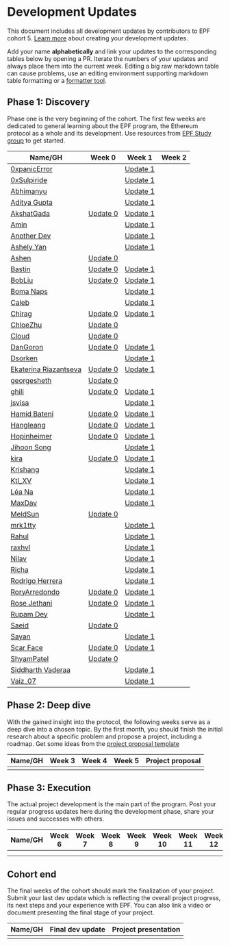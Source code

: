 # Development Updates

This document includes all development updates by contributors to EPF cohort 5. [Learn more](/program-guide/repo-guide.md#development-updates) about creating your development updates.

Add your name **alphabetically** and link your updates to the corresponding tables below by opening a PR. Iterate the numbers of your updates and always place them into the current week. Editing a big raw markdown table can cause problems, use an editing environment supporting markdown table formatting or a [formatter tool](https://github.com/nvuillam/markdown-table-formatter).

## Phase 1: Discovery

Phase one is the very beginning of the cohort. The first few weeks are dedicated to general learning about the EPF program, the Ethereum protocol as a whole and its development. Use resources from [EPF Study group](https://epf.wiki) to get started.

| Name/GH                                                      | Week 0                                                                                                                                           | Week 1                                                          | Week 2 |
| ------------------------------------------------------------ | ------------------------------------------------------------------------------------------------------------------------------------------------ | --------------------------------------------------------------- | ------ |
| [0xpanicError](https://github.com/0xpanicError)              |                                                                                                                                                  | [Update 1](https://hackmd.io/@0xpanicError/epf-update_1)        |        |
| [0xSulpiride](https://github.com/0xSulpiride)                |                                                                                                                                                  | [Update 1](https://hackmd.io/pIzQiv5AR8qBUApnveQy4A)            |        |
| [Abhimanyu](https://github.com/ABresting)                    |                                                                                                                                                  | [Update 1](https://hackmd.io/@ZeQMEmPBRfGec_HhtjR59A/HyjJwWorR) |        |
| [Aditya Gupta](https://github.com/1010adigupta)              |                                                                                                                                                  | [Update 1](https://hackmd.io/G3wd3b9YT8mApG_BoH87TQ?view)       |        |
| [AkshatGada](https://github.com/AkshatGada)                  | [Update 0](https://shorturl.at/uGf6M)                                                                 | [Update 1](https://shorturl.at/kyukr)       |        |
| [Amin](github.com/amintalebi)                                |                                                                                                                                                  | [Update 1](https://hackmd.io/@amintalebi/r1_tfDTBR)             |        |
|[Another Dev](https://github.com/Another-DevX) | |[Update 1](https://hackmd.io/@btcZWytfSNOGdxJyufkirQ/BJUyECaSC) |
| [Ashely Yan](https://github.com/AshliaYan)                   |                                                                                                                                                  | [Update 1](https://hackmd.io/@Ashelyyan/SyRBmmorC)              |        |
| [Ashen](https://github.com/y1cunhui)                         | [Update 0](https://hackmd.io/@gr3y/SkjEawHBC)                                                                                                    |                                                                 |        |
| [Bastin](https://github.com/Inspector-Butters)               | [Update 0](https://hackmd.io/@Bastin/HJ6hOLQHC)                                                                                                  | [Update 1](https://hackmd.io/@Bastin/HyM3AmnrA)                 |        |
| [BobLiu](https://github.com/Akagi201)                        | [Update 0](https://hackmd.io/@Akagi201/epf-cohort5-week0)                                                                                        | [Update 1](https://hackmd.io/@Akagi201/epf-cohort5-week1)       |        |
| [Boma Naps](https://github.com/bomanaps)                     |                                                                                                                                                  | [Update 1](https://hackmd.io/@u1hkHdIvSFKF7TfMsZSBow/SJQorxsrR) |        |
| [Caleb](https://github.com/Tomi-3-0)                         |                                                                                                                                                  | [Update 1](https://hackmd.io/@tc3rGbpwSe6dJwI2nuYQsw/BkoLPPdr0) |        |
| [Chirag](https://github.com/chirag-parmar)                   | [Update 0](https://hackmd.io/@chirag-parmar/S13p6uVBR)                                                                                           | [Update 1](https://hackmd.io/z3I1a1jITpGzXPbqDjYKAA)            |        |
| [ChloeZhu](https://github.com/Chloezhu010)                   | [Update 0](https://hackmd.io/@chloezhu/HJpABlzBR)                                                                                                |                                                                 |        |
| [Cloud](https://github.com/0xClouds/)                        | [Update 0](https://hackmd.io/@RkzKp199Qb2WyCcgr-HMNA/rkCLfmpSR)                                                                                  |                                                                 |        |
| [DanGoron](https://github.com/gorondan)                      | [Update 0](https://hackmd.io/@meA4-YJOSaqtagggpgcWMg/SJmdOEmXR)                                                                                  | [Update 1](https://hackmd.io/@kboomro/HJ5EyJjSA)                |        |
| [Dsorken](https://github.com/Dsorken)                        |                                                                                                                                                  | [Update 1](https://hackmd.io/@VgS_FqIfRay_4wp6pMBEgw/SkLb4AnrR) |        |
| [Ekaterina Riazantseva](https://github.com/KatyaRyazantseva) | [Update 0](https://hackmd.io/@katya-blockchain-dev/epf5-week-0)                                                                                  | [Update 1](https://hackmd.io/@katya-blockchain-dev/epf5-week-1) |        |
| [georgesheth](https://github.com/georgesheth)                | [Update 0](https://hackmd.io/@georgesheth/SJ2FqiVSR)                                                                                             |                                                                 |        |
| [ghili](https://github.com/ghiliweld)                        | [Update 0](https://hackmd.io/@ghili/HJoy-VBS0)                                                                                                   | [Update 1](https://hackmd.io/@ghili/ry9-_kISR)                  |        |
| [jsvisa](https://github.com/jsvisa)                          |                                                                                                                                                  | [Update 1](https://hackmd.io/@jsvisa/rkNslE3HR)                 |        |
| [Hamid Bateni](https://github.com/irnb)                      | [Update 0](https://hackmd.io/@irnb/epf-update-0)                                                                                                 | [Update 1](https://hackmd.io/@irnb/epf_week1)                   |        |
| [Hangleang](https://github.com/hangleang)                    | [Update 0](https://hackmd.io/@hangleang/epf-week-0)                                                                                              | [Update 1](https://hackmd.io/@hangleang/epf5-week1)             |        |
| [Hopinheimer](https://github.com/hopinheimer)                | [Update 0](https://hackmd.io/@np8VhkKRRHanpT1vbtRQ4Q/ByAoT58Q0)                                                                                  | [Update 1](https://hackmd.io/@hopin232/ByzLNe5BR)               |        |
| [Jihoon Song](https://github.com/jihoonsong)                 |                                                                                                                                                  | [Update 1](https://hackmd.io/@jihoonsong/Sy9J452HC)             |        |
| [kira](https://github.com/shyam-patel-kira)                  | [Update 0](https://hackmd.io/@kira50/rJkBMnK7C)                                                                                                  | [Update 1](https://hackmd.io/@kira50/BJKhLyTH0)                 |        |
| [Krishang](https://github.com/kamuik16)                      |                                                                                                                                                  | [Update 1](https://hackmd.io/@kamuik16/SyVy4aKrR)               |        |
| [Ktl_XV](https://github.com/ktl-xv)                          |                                                                                                                                                  | [Update 1](https://hackmd.io/@Ktl-XV/EPF5-W1)                   |        |
| [Léa Na](https://github.com/lean-apple)                      |                                                                                                                                                  | [Update 1](https://hackmd.io/@leanapple/epf-5-week-1)           |        |
| [MaxDav](https://github.com/MaximeDavin)                     |                                                                                                                                                  | [Update 1](https://hackmd.io/@jdpsr0d9T9ivhzYDDyuQBg/r1KDDcaSR) |        |
| [MeldSun](https://github.com/meldsun0)                       | [Update 0](https://hackmd.io/@3juAdBVCRtaXnRB_valWsA/SJb4ugVE0)                                                                                  |                                                                 |        |
| [mrk1tty](https://github.com/garv-aga)                       |                                                                                                                                                  | [Update 1](https://hackmd.io/@mrk1tty/B1rZCb9HA)                |        |
| [Rahul](https://github.com/guha-rahul)                       |                                                                                                                                                  | [Update 1](https://hackmd.io/6B54Ei-iTf6jtZ1lYEH24g)            |        |
| [raxhvl](https://github.com/raxhvl)                          |                                                                                                                                                  | [Update 1](https://epf.raxhvl.com/week/1)                       |        |
| [Nilav](https://github.com/gerceboss)                        |                                                                                                                                                  | [Update 1](https://hackmd.io/@gerceboss/rkEjSyiBA)              |        |
| [Richa](https://github.com/Richa-iitr)                       |                                                                                                                                                  | [Update 1](https://hackmd.io/@iri/HJLnintSR)                    |        |
| [Rodrigo Herrera](https://github.com/)                       |                                                                                                                                                  | [Update 1](https://hackmd.io/@rodrigoh/update1)                 |        |
| [RoryArredondo](https://github.com/arredr2)                  | [Update 0](https://hackmd.io/@arredr2/SyT0Tx2XC)                                                                                                 | [Update 1](https://hackmd.io/@arredr2/ByfwilpB0)                |        |
| [Rose Jethani](https://github.com/rose2221)                  | [Update 0](https://hackmd.io/@0xrosetteeee/WEEk0_Updates)                                                                                        | [Update 1](https://hackmd.io/@0xrosetteeee/Week1Updates)        |        |
| [Rupam Dey](https://github.com/rupam-04)                     |                                                                                                                                                  | [Update 1](https://hackmd.io/@rupam-04/week_0_and_week_1)       |        |
| [Saeid](github.com/xm0onh)                                   | [Update 0](https://hackmd.io/@xm0on/rJaRNg4HA)                                                                                                   |                                                                 |        |
| [Sayan](https://github.com/threehrsleep)                     |                                                                                                                                                  | [Update 1](https://hackmd.io/@threehrsleep/epf_week1)           |        |
| [Scar Face](https://github.com/scarfacedotcom)               | [Update 0](https://hackmd.io/@0xScarFace/week0)                                                                                                  | [Update 1](https://hackmd.io/@0xScarFace/week_1)                                                                |        |
| [ShyamPatel](github.com/shyam-patel-kira)                    | [Update 0](https://hackmd.io/@kira50/rJkBMnK7C)                                                                                                  |                                                                 |        |
| [Siddharth Vaderaa](https://github.com/SiddharthV1)          |                                                                                                                                                  | [Update 1](https://hackmd.io/@Xoznc0kESi6cRDnApMs5rQ/SkD8TX3SR) |        |
| [Vaiz_07](https://github.com/07Vaishnavi-Singh)              |                                                                                                                                                  | [Update 1](https://hackmd.io/T-YywoxeRaOQ9AwmnUSAHA)            |        |
## Phase 2: Deep dive

With the gained insight into the protocol, the following weeks serve as a deep dive into a chosen topic. By the first month, you should finish the initial research about a specific problem and propose a project, including a roadmap. Get some ideas from the [project proposal template](projects/project-template.md)

| Name/GH | Week 3 | Week 4 | Week 5 | Project proposal |
| ------- | ------ | ------ | ------ | ---------------- |
|         |        |        |        |                  |

## Phase 3: Execution

The actual project development is the main part of the program. Post your regular progress updates here during the development phase, share your issues and successes with others.

| Name/GH | Week 6 | Week 7 | Week 8 | Week 9 | Week 10 | Week 11 | Week 12 | Week 13 | Week 14 | Week 15 | Week 16 | Week 17 | Week 18 | Week 19 | Week 20 | Week 21 + |
| ------- | ------ | ------ | ------ | ------ | ------- | ------- | ------- | ------- | ------- | ------- | ------- | ------- | ------- | ------- | ------- | --------- |
|         |        |        |        |        |         |         |         |         |         |         |         |         |         |         |         |           |
|         |        |        |        |        |         |         |         |         |         |         |         |         |         |         |         |           |

## Cohort end

The final weeks of the cohort should mark the finalization of your project. Submit your last dev update which is reflecting the overall project progress, its next steps and your experience with EPF. You can also link a video or document presenting the final stage of your project.

| Name/GH | Final dev update | Project presentation |
| ------- | ---------------- | -------------------- |
|         |                  |                      |
